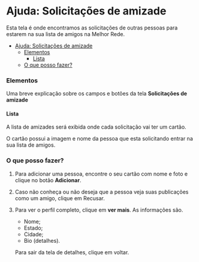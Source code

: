 # Ajuda: Solicitações de amizade
Esta tela é onde encontramos as solicitações de outras pessoas para estarem na sua lista de amigos na Melhor Rede.


* [Ajuda: Solicitações de amizade](#ajuda--solicitaes-de-amizade)
    * [Elementos](#elementos)
      * [Lista](#lista)
    * [O que posso fazer?](#o-que-posso-fazer)


### Elementos

Uma breve explicação sobre os campos e botões da tela **Solicitações de amizade**

#### Lista

A lista de amizades será exibida onde cada solicitação vai ter um cartão.

O cartão possui a imagem e nome da pessoa que esta solicitando entrar na sua lista de amigos.

### O que posso fazer?
1. Para adicionar uma pessoa, encontre o seu cartão com nome e foto e clique no botão **Adicionar**.
2. Caso não conheça ou não deseja que a pessoa veja suas publicações como um amigo, clique em Recusar.
3. Para ver o perfil completo, clique em **ver mais**. As informações são.

   - Nome;
   - Estado;
   - Cidade;
   - Bio (detalhes).

    Para sair da tela de detalhes, clique em voltar.
